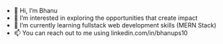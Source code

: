- 👋 Hi, I’m Bhanu
- 👀 I’m interested in exploring the opportunities that create impact
- 🌱 I’m currently learning fullstack web development skills (MERN Stack)
- 📫 You can reach out to me using linkedin.com/in/bhanups10

<!---
bhanups10/bhanups10 is a ✨ special ✨ repository because its `README.md` (this file) appears on your GitHub profile.
You can click the Preview link to take a look at your changes.

- 💞️ I’m looking to collaborate on ...
--->
